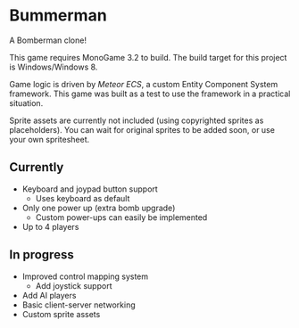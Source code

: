 # Bummerman

A Bomberman clone!

This game requires MonoGame 3.2 to build. The build target for this project is Windows/Windows 8.

Game logic is driven by *Meteor ECS*, a custom Entity Component System framework. This game was built as a test to use the framework in a practical situation.

Sprite assets are currently not included (using copyrighted sprites as placeholders). You can wait for original sprites to be added soon, or use your own spritesheet.

## Currently

* Keyboard and joypad button support
  * Uses keyboard as default
* Only one power up (extra bomb upgrade)
  * Custom power-ups can easily be implemented
* Up to 4 players

## In progress

* Improved control mapping system
  * Add joystick support
* Add AI players
* Basic client-server networking
* Custom sprite assets
